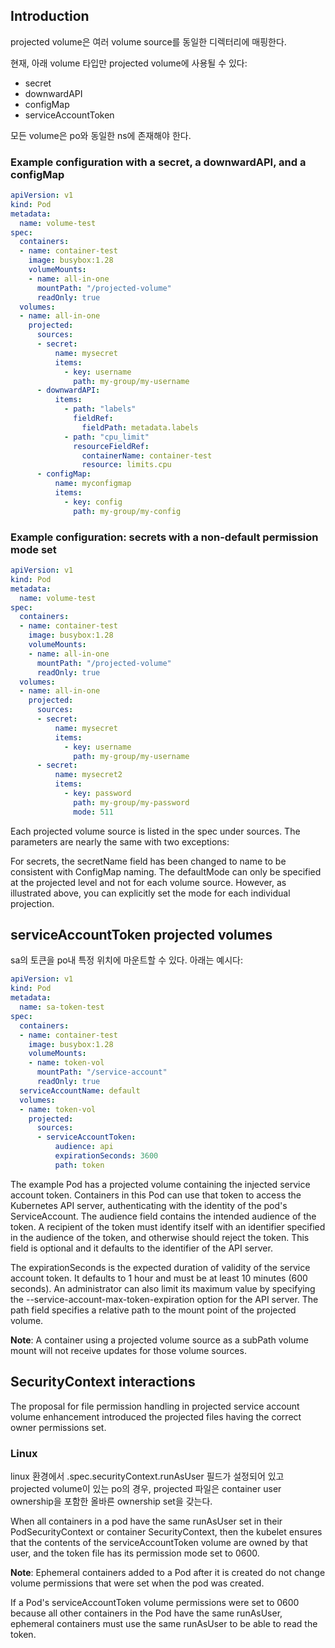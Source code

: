 ## Introduction
projected volume은 여러 volume source를 동일한 디렉터리에 매핑한다.

현재, 아래 volume 타입만 projected volume에 사용될 수 있다:

- secret
- downwardAPI
- configMap
- serviceAccountToken

모든 volume은 po와 동일한 ns에 존재해야 한다.

### Example configuration with a secret, a downwardAPI, and a configMap

``` yaml
apiVersion: v1
kind: Pod
metadata:
  name: volume-test
spec:
  containers:
  - name: container-test
    image: busybox:1.28
    volumeMounts:
    - name: all-in-one
      mountPath: "/projected-volume"
      readOnly: true
  volumes:
  - name: all-in-one
    projected:
      sources:
      - secret:
          name: mysecret
          items:
            - key: username
              path: my-group/my-username
      - downwardAPI:
          items:
            - path: "labels"
              fieldRef:
                fieldPath: metadata.labels
            - path: "cpu_limit"
              resourceFieldRef:
                containerName: container-test
                resource: limits.cpu
      - configMap:
          name: myconfigmap
          items:
            - key: config
              path: my-group/my-config
```

### Example configuration: secrets with a non-default permission mode set

``` yaml
apiVersion: v1
kind: Pod
metadata:
  name: volume-test
spec:
  containers:
  - name: container-test
    image: busybox:1.28
    volumeMounts:
    - name: all-in-one
      mountPath: "/projected-volume"
      readOnly: true
  volumes:
  - name: all-in-one
    projected:
      sources:
      - secret:
          name: mysecret
          items:
            - key: username
              path: my-group/my-username
      - secret:
          name: mysecret2
          items:
            - key: password
              path: my-group/my-password
              mode: 511
```

Each projected volume source is listed in the spec under sources. The parameters are nearly the same with two exceptions:

For secrets, the secretName field has been changed to name to be consistent with ConfigMap naming.
The defaultMode can only be specified at the projected level and not for each volume source. However, as illustrated above, you can explicitly set the mode for each individual projection.

## serviceAccountToken projected volumes
sa의 토큰을 po내 특정 위치에 마운트할 수 있다. 아래는 예시다:

``` yaml
apiVersion: v1
kind: Pod
metadata:
  name: sa-token-test
spec:
  containers:
  - name: container-test
    image: busybox:1.28
    volumeMounts:
    - name: token-vol
      mountPath: "/service-account"
      readOnly: true
  serviceAccountName: default
  volumes:
  - name: token-vol
    projected:
      sources:
      - serviceAccountToken:
          audience: api
          expirationSeconds: 3600
          path: token
```

The example Pod has a projected volume containing the injected service account token. Containers in this Pod can use that token to access the Kubernetes API server, authenticating with the identity of the pod's ServiceAccount. The audience field contains the intended audience of the token. A recipient of the token must identify itself with an identifier specified in the audience of the token, and otherwise should reject the token. This field is optional and it defaults to the identifier of the API server.

The expirationSeconds is the expected duration of validity of the service account token. It defaults to 1 hour and must be at least 10 minutes (600 seconds). An administrator can also limit its maximum value by specifying the --service-account-max-token-expiration option for the API server. The path field specifies a relative path to the mount point of the projected volume.

**Note**: A container using a projected volume source as a subPath volume mount will not receive updates for those volume sources.

## SecurityContext interactions
The proposal for file permission handling in projected service account volume enhancement introduced the projected files having the correct owner permissions set.

### Linux
linux 환경에서 .spec.securityContext.runAsUser 필드가 설정되어 있고 projected volume이 있는 po의 경우, projected 파일은 container user ownership을 포함한 올바른 ownership set을 갖는다.

When all containers in a pod have the same runAsUser set in their PodSecurityContext or container SecurityContext, then the kubelet ensures that the contents of the serviceAccountToken volume are owned by that user, and the token file has its permission mode set to 0600.

**Note**: Ephemeral containers added to a Pod after it is created do not change volume permissions that were set when the pod was created.

If a Pod's serviceAccountToken volume permissions were set to 0600 because all other containers in the Pod have the same runAsUser, ephemeral containers must use the same runAsUser to be able to read the token.